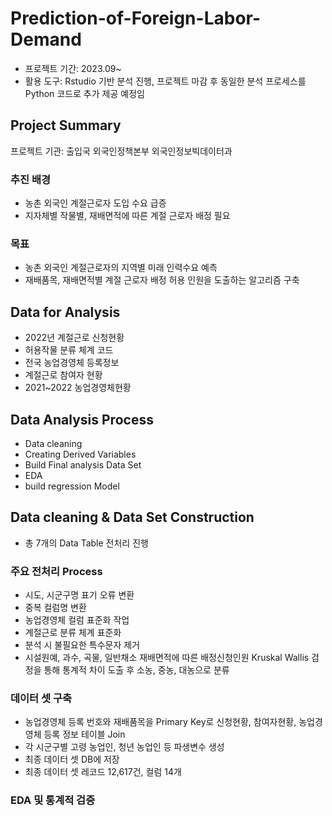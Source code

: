 # Prediction-of-Foreign-Labor-Demand
- 프로젝트 기간: 2023.09~
- 활용 도구: Rstudio 기반 분석 진행, 프로젝트 마감 후 동일한 분석 프로세스를 Python 코드로 추가 제공 예정임
## Project Summary

프로젝트 기관: 출입국 외국인정책본부 외국인정보빅데이터과

### 추진 배경

- 농촌 외국인 계절근로자 도입 수요 급증
- 지자체별 작물별, 재배면적에 따른 계절 근로자 배정 필요

### 목표

- 농촌 외국인 계절근로자의 지역별 미래 인력수요 예측
- 재배품목, 재배면적별 계절 근로자 배정 허용 인원을 도출하는 알고리즘 구축
 
## Data for Analysis

- 2022년 계절근로 신청현황
- 허용작물 분류 체계 코드
- 전국 농업경영체 등록정보
- 계절근로 참여자 현황
- 2021~2022 농업경영체현황

## Data Analysis Process

- Data cleaning
- Creating Derived Variables
- Build Final analysis Data Set
- EDA
- build regression Model

## Data cleaning & Data Set Construction

- 총 7개의 Data Table 전처리 진행
  
### 주요 전처리 Process

- 시도, 시군구명 표기 오류 변환
- 중복 컬럼명 변환
- 농업경영체 컬럼 표준화 작업
- 계절근로 분류 체계 표준화
- 분석 시 불필요한 특수문자 제거
- 시설원예, 과수, 곡물, 일반채소 재배면적에 따른 배정신청인원 Kruskal Wallis 검정을 통해 통계적 차이 도출 후 소농, 중농, 대농으로 분류

### 데이터 셋 구축

- 농업경영체 등록 번호와 재배품목을 Primary Key로 신청현황, 참여자현황, 농업경영체 등록 정보 테이블 Join 
- 각 시군구별 고령 농업인, 청년 농업인 등 파생변수 생성
- 최종 데이터 셋 DB에 저장
- 최종 데이터 셋 레코드 12,617건, 컬럼 14개

### EDA 및 통계적 검증

